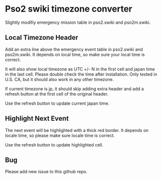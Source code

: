 # Pso2 swiki timezone converter

Slightly modifiy emergency mission table in pso2.swiki and pso2m.swiki.

## Local Timezone Header

Add an extra line above the emergency event table in pso2.swiki and pso2m.swiki.
It depends on local time, so make sure your local time is correct.

It will also show local timezone as UTC +/- N in the first cell and japan time in the last cell.
Please double check the time after installation.
Only tested in U.S. CA, but it should also work in any other timezone.

If current timezone is jp, it should skip adding extra header and add a refresh button at the first cell of the original header.

Use the refresh button to update current japan time.

## Highlight Next Event

The next event will be highlighted with a thick red border.
It depends on locale time, so please make sure locale time is correct.

Use the refresh button to update highlighted cell.

## Bug

Please add new issue to this github repo.

